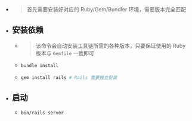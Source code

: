 - > 首先需要安装好对应的 Ruby/Gem/Bundler 环境，需要版本完全匹配
- ## 安装依赖
	- > 该命令会自动安装工具链所需的各种版本，只要保证使用的 Ruby 版本与 `Gemfile` 一致即可
	- ```bash
	  bundle install
	  ```
	- ```bash
	  gem install rails # Rails 需要独立安装
	  ```
- ## 启动
	- ```bash
	  bin/rails server
	  ```